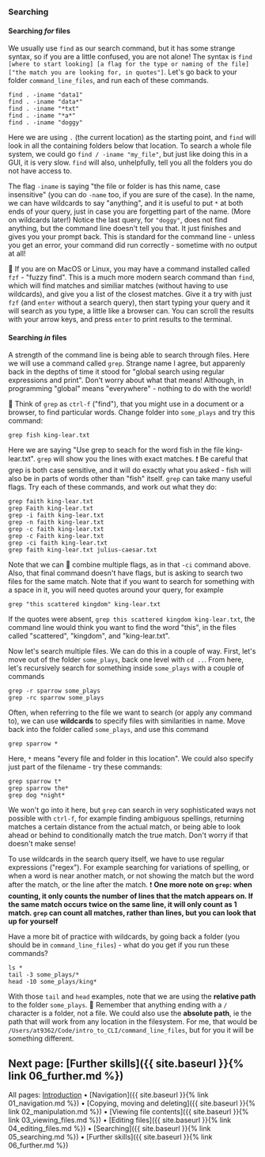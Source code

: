 ### Searching

#### Searching _for_ files

We usually use `find` as our search command, but it has some strange syntax, so if you are a little confused, you are not alone! The syntax is `find [where to start looking] [a flag for the type or naming of the file] ["the match you are looking for, in quotes"]`. Let's go back to your folder `command_line_files`, and run each of these commands.

```
find . -iname "data1"
find . -iname "data*"
find . -iname "*txt"
find . -iname "*a*"
find . -iname "doggy"
```

Here we are using `.` (the current location) as the starting point, and `find` will look in all the containing folders below that location. To search a whole file system, we could go `find / -iname "my_file"`, but just like doing this in a GUI, it is very slow. `find` will also, unhelpfully, tell you all the folders you do not have access to.

The flag `-iname` is saying "the file or folder is has this name, case insensitive" (you can do `-name` too, if you are sure of the case). In the name, we can have wildcards to say "anything", and it is useful to put `*` at both ends of your query, just in case you are forgetting part of the name. (More on wildcards later!) Notice the last query, for `"doggy"`, does not find anything, but the command line doesn't tell you that. It just finishes and gives you your prompt back. This is standard for the command line - unless you get an error, your command did run correctly - sometime with no output at all!

💙 If you are on MacOS or Linux, you may have a command installed called `fzf` - "fuzzy find". This is a much more modern search command than `find`, which will find matches and similiar matches (without having to use wildcards), and give you a list of the closest matches. Give it a try with just `fzf` (and `enter` without a search query), then start typing your query and it will search as you type, a little like a browser can. You can scroll the results with your arrow keys, and press `enter` to print results to the terminal.

#### Searching _in_ files

A strength of the command line is being able to search through files. Here we will use a command called `grep`. Strange name I agree, but apparenly back in the depths of time it stood for "global search using regular expressions and print". Don't worry about what that means! Although, in programming "global" means "everywhere" - nothing to do with the world!

💙 Think of `grep` as `ctrl-f` ("find"), that you might use in a document or a browser, to find particular words. Change folder into `some_plays` and try this command: 

```
grep fish king-lear.txt
```

Here we are saying "Use grep to seach for the word fish in the file king-lear.txt". `grep` will show you the lines with exact matches. ❗ Be careful that grep is both case sensitive, and it will do exactly what you asked - fish will also be in parts of words other than "fish" itself. `grep` can take many useful flags. Try each of these commands, and work out what they do:

```
grep faith king-lear.txt
grep Faith king-lear.txt
grep -i faith king-lear.txt
grep -n faith king-lear.txt
grep -c faith king-lear.txt
grep -c Faith king-lear.txt
grep -ci faith king-lear.txt
grep faith king-lear.txt julius-caesar.txt
```

Note that we can 💙 combine multiple flags, as in that `-ci` command above. Also, that final command doesn't have flags, but is asking to search two files for the same match. Note that if you want to search for something with a space in it, you will need quotes around your query, for example

```
grep "this scattered kingdom" king-lear.txt
```

If the quotes were absent, `grep this scattered kingdom king-lear.txt`, the command line would think you want to find the word "this", in the files called "scattered", "kingdom", and "king-lear.txt".

Now let's search multiple files. We can do this in a couple of way. First, let's move out of the folder `some_plays`, back one level with `cd ..`. From here, let's recursively search for something inside `some_plays` with a couple of commands

```
grep -r sparrow some_plays
grep -rc sparrow some_plays
```

Often, when referring to the file we want to search (or apply any command to), we can use **wildcards** to specify files with similarities in name. Move back into the folder called `some_plays`, and use this command

```
grep sparrow *
```

Here, `*` means "every file and folder in this location". We could also specify just part of the filename - try these commands:

```
grep sparrow t*
grep sparrow the*
grep dog *night*
```

We won't go into it here, but `grep` can search in very sophisticated ways not possible with `ctrl-f`, for example finding ambiguous spellings, returning matches a certain distance from the actual match, or being able to look ahead or behind to conditionally match the true match. Don't worry if that doesn't make sense! 

To use wildcards in the search query itself, we have to use regular expressions ("regex"). For example searching for variations of spelling, or when a word is near another match, or not showing the match but the word after the match, or the line after the match. ❗ **One more note on `grep`: when counting, it only counts the number of __lines__ that the match appears on. If the same match occurs twice on the same line, it will only count as 1 match. `grep` can count all matches, rather than lines, but you can look that up for yourself**

Have a more bit of practice with wildcards, by going back a folder (you should be in `command_line_files`) - what do you get if you run these commands?

```
ls *
tail -3 some_plays/*
head -10 some_plays/king*
```

With those `tail` and `head` examples, note that we are using the **relative path** to the folder `some_plays`. 💙 Remember that anything ending with a `/` character is a folder, not a file. We could also use the **absolute path**, ie the path that will work from any location in the filesystem. For me, that would be `/Users/at9362/Code/intro_to_CLI/command_line_files`, but for you it will be something different.

## Next page: [Further skills]({{ site.baseurl }}{% link 06_further.md %})

All pages: [Introduction](https://altanner.github.io/intro_to_CLI) • [Navigation]({{ site.baseurl }}{% link 01_navigation.md %}) • [Copying, moving and deleting]({{ site.baseurl }}{% link 02_manipulation.md %}) • [Viewing file contents]({{ site.baseurl }}{% link 03_viewing_files.md %}) • [Editing files]({{ site.baseurl }}{% link 04_editing_files.md %}) • [Searching]({{ site.baseurl }}{% link 05_searching.md %}) • [Further skills]({{ site.baseurl }}{% link 06_further.md %})
